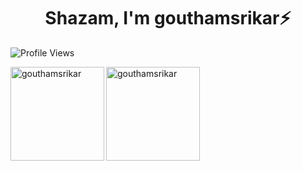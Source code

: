 <h1 align="center">Shazam, I'm gouthamsrikar⚡</h1>



![Profile Views](https://komarev.com/ghpvc/?username=gouthamsrikar&color=brightgreen&style=flat)
<p>
  <img align="left" src="https://github-readme-stats.vercel.app/api/top-langs/?username=gouthamsrikar&layout=compact&theme=synthwave" alt="gouthamsrikar"  height="150"/>
  <img align="center" src="https://github-readme-stats.vercel.app/api?username=gouthamsrikar&show_icons=true&theme=synthwave" alt="gouthamsrikar" height="150" />
</p>




